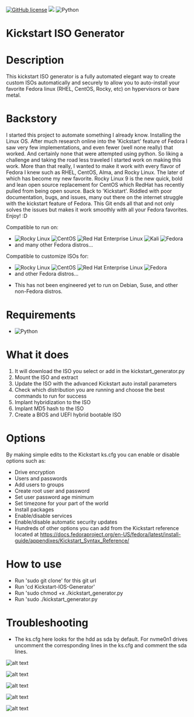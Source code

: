 [![GitHub license](https://img.shields.io/github/license/brianlturney/Rocky-Linux-Kickstart-Image-Generator)](https://github.com/brianlturney/Kickstart-ISO-Generator/blob/main/LICENSE)   ![](https://komarev.com/ghpvc/?username=brianlturney)  ![Python](https://img.shields.io/badge/python-3670A0?style=for-the-badge&logo=python&logoColor=ffdd54&style=flat)

# Kickstart ISO Generator

# Description

This kickstart ISO generator is a fully automated elegant way to create custom ISOs automatically and securely to allow you to auto-install your favorite Fedora linux (RHEL, CentOS, Rocky, etc) on hypervisors or bare metal.

# Backstory

I started this project to automate something I already know. Installing the Linux OS. After much research online into the 'Kickstart' feature of Fedora I saw very few implementations, and even fewer (well none really) that worked. And certainly none that were attempted using python. So liking a challenge and taking the road less traveled I started work on making this work. More than that really, I wanted to make it work with every flavor of Fedora I knew such as RHEL, CentOS, Alma, and Rocky Linux. The later of which has become my new favorite. Rocky Linux 9 is the new quick, bold and lean open source replacement for CentOS which RedHat has recently pulled from being open source. Back to 'Kickstart'. Riddled with poor documentation, bugs, and issues, many out there on the internet struggle with the kickstart feature of Fedora. This Git ends all that and not only solves the issues but makes it work smoothly with all your Fedora favorites. Enjoy! :D

Compatible to run on:
- ![Rocky Linux](https://img.shields.io/badge/-Rocky%20Linux-%2310B981?style=for-the-badge&logo=rockylinux&logoColor=white&style=flat) ![CentOS](https://img.shields.io/badge/cent%20os-002260?style=for-the-badge&logo=centos&logoColor=F0F0F0&style=flat) ![Red Hat Enterprise Linux](https://img.shields.io/badge/Red%20Hat-EE0000?style=for-the-badge&logo=redhat&logoColor=white&style=flat) ![Kali](https://img.shields.io/badge/Kali-268BEE?style=for-the-badge&logo=kalilinux&logoColor=white&style=flat) ![Fedora](https://img.shields.io/badge/Fedora-294172?style=for-the-badge&logo=fedora&logoColor=white&style=flat) 
- and many other Fedora distros...

Compatible to customize ISOs for:
- ![Rocky Linux](https://img.shields.io/badge/-Rocky%20Linux-%2310B981?style=for-the-badge&logo=rockylinux&logoColor=white&style=flat) ![CentOS](https://img.shields.io/badge/cent%20os-002260?style=for-the-badge&logo=centos&logoColor=F0F0F0&style=flat) ![Red Hat Enterprise Linux](https://img.shields.io/badge/Red%20Hat-EE0000?style=for-the-badge&logo=redhat&logoColor=white&style=flat) ![Fedora](https://img.shields.io/badge/Fedora-294172?style=for-the-badge&logo=fedora&logoColor=white&style=flat) 
- and other Fedora distros...

* This has not been engineered yet to run on Debian, Suse, and other non-Fedora distros.

# Requirements

- ![Python](https://img.shields.io/badge/python-3670A0?style=for-the-badge&logo=python&logoColor=ffdd54&style=flat)

# What it does

1) It will download the ISO you select or add in the kickstart_generator.py
2) Mount the ISO and extract
3) Update the ISO with the advanced Kickstart auto install parameters
4) Check which distribution you are running and choose the best commands to run for success
5) Implant hybridization to the ISO
6) Implant MD5 hash to the ISO
7) Create a BIOS and UEFI hybrid bootable ISO

# Options

By making simple edits to the Kickstart ks.cfg you can enable or disable options such as:
- Drive encryption
- Users and passwords
- Add users to groups
- Create root user and password
- Set user password age minimum
- Set timezone for your part of the world
- Install packages
- Enable/disable services
- Enable/disable automatic security updates
- Hundreds of other options you can add from the Kickstart reference located at
  https://docs.fedoraproject.org/en-US/fedora/latest/install-guide/appendixes/Kickstart_Syntax_Reference/
  
# How to use

- Run 'sudo git clone' for this git url
- Run 'cd Kickstart-IOS-Generator'
- Run 'sudo chmod +x ./kickstart_generator.py
- Run 'sudo ./kickstart_generator.py

# Troubleshooting

- The ks.cfg here looks for the hdd as sda by default. For nvme0n1 drives uncomment the corresponding lines in the ks.cfg and comment the sda lines.

![alt text](https://github.com/brianlturney/brianlturney/blob/main/kickstart_generator.png?raw=true)

![alt text](https://github.com/brianlturney/brianlturney/blob/main/kickstart_install_start.png?raw=true)

![alt text](https://github.com/brianlturney/brianlturney/blob/main/kickstart_install_start.png?raw=true)

![alt text](https://github.com/brianlturney/brianlturney/blob/main/kickstart_install_finish.png?raw=true)

![alt text](https://github.com/brianlturney/brianlturney/blob/main/Rocky%20Linux%209.png?raw=true)
